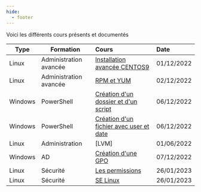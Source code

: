 ```yaml
---
hide:
  - footer
---
```


Voici les différents cours présents et documentés

| Type        | Formation             | Cours                                                                                                                               |Date      |
| ----------- | ----------------------|:------------------------------------------------------------------------------------------------------------------------------------|:---------|
|Linux        |Administration avancée |[Installation avancée CENTOS9](./Linux/Master/Administration%20avanc%C3%A9e/Installation%20avanc%C3%A9e%20CENTOS%209/Installation.md)|01/12/2022|
|Linux        |Administration avancée |[RPM et YUM](./Linux/Master/Administration%20avanc%C3%A9e/RPM-YUM/Index.md)                                                          |02/12/2022|
|Windows      |   PowerShell          |[Création d'un dossier et d'un script](./Windows/Powershell/Cr%C3%A9ation%20d'un%20dossier%2Bscript.md)                              |06/12/2022|
|Windows      |   PowerShell          |[Création d'un fichier avec user et date](./Windows/Powershell/Cr%C3%A9ation%20fichier%20avec%20user%20%2B%20date.md)                |06/12/2022|
|Linux        |   Administration      |[LVM]                                                                                                |01/06/2022|
|Windows      |   AD                  |[Création d'une GPO](./Windows/Active%20directory/GPO.md)                                                                            |07/12/2022|
|Linux        |   Sécurité            |[Les permissions](./Linux/Master/S%C3%A9curit%C3%A9/permissions.md)                                                                  |26/01/2023|
|Linux        |   Sécurité            |[SE Linux](./Linux/Master/S%C3%A9curit%C3%A9/SElinux.md)                                                                             |26/01/2023|